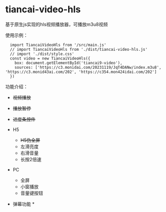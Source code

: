 # tiancai-video-hls

基于原生js实现的hls视频播放器，可播放m3u8视频

使用示例：

```
  import TiancaiVideoHls from '/src/main.js'
  // import TiancaiVideoHls from './dist/tiancai-video-hls.js'
  // import './dist/style.css'
  const video = new TiancaiVideoHls({
    box: document.getElementById('tiancai9-video'),
    sources: ['https://c3.monidai.com/20231119/JqT4DANw/index.m3u8', 'https://c3.monid43ai.com/202', 'https://c354.mon424idai.com/202']
  })
```



功能介绍：

* ~~视频播放~~
* ~~播放暂停~~
* ~~进度条控件~~
* H5
  * ~~H5伪全屏~~
  * 左滑亮度
  * 右滑音量
  * 长按2倍速
* PC
  * 全屏
  * 小窗播放
  * 音量键按钮

* 弹幕功能
  * 
